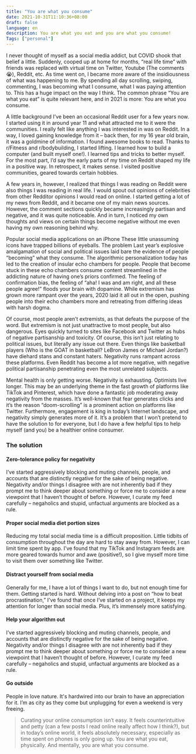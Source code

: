 ```yaml
---
title: "You are what you consume"
date: 2021-10-31T11:10:36+08:00
draft: false
language: en
description: You are what you eat and you are what you consume!
Tags: ["personal"]
---
```



I never thought of myself as a social media addict, but COVID shook that belief a little. Suddenly, cooped up at home for months, “real life time” with friends was replaced with virtual time on Twitter, Youtube (The comments😭), Reddit, etc. As time went on, I became more aware of the insidiousness of what was happening to me. By spending all day scrolling, swiping, commenting, I was becoming what I consume, what I was paying attention to. This has a huge impact on the way I think. The common phrase “You are what you eat” is quite relevant here, and in 2021 is more: You are what you consume.


A little background I’ve been an occasional Reddit user for a few years now. I started using it in around year 11 and what attracted me to it were the communities. I really felt like anything I was interested in was on Reddit. In a way, I loved gaining knowledge from it – back then, for my 16 year old brain, it was a goldmine of information. I found awesome books to read. Thanks to r/Fitness and r/bodybuilding, I started lifting. I learned how to build a computer (and built myself one!). I learned tips and tricks to better myself. For the most part, I’d say the early parts of my time on Reddit shaped my life in a positive way. In retrospect, it makes sense. I visited positive communities, geared towards certain hobbies.


A few years in, however, I realized that things I was reading on Reddit were also things I was reading in real life. I would spout out opinions of celebrities from other Redditor opinions I would read on online. I started getting a lot of my news from Reddit, and it became one of my main news sources. However, the comment sections quickly became increasingly partisan and negative, and it was quite noticeable. And in turn, I noticed my own thoughts and views on certain things become negative without me even having my own reasoning behind why.


Popular social media applications on an iPhone These little unassuming icons have trapped billions of eyeballs. The problem Last year’s explosive amalgamation of social and political issues laid bare the evidence of people “becoming” what they consume. The algorithmic personalization today has led to the creation of insular echo chambers for people. People that become stuck in these echo chambers consume content streamlined in the addicting nature of having one’s priors confirmed. The feeling of confirmation bias, the feeling of “aha! I was and am right, and all these people agree!” floods your brain with dopamine. While extremism has grown more rampant over the years, 2020 laid it all out in the open, pushing people into their echo chambers more and retreating from differing ideas with harsh dogma.


Of course, most people aren’t extremists, as that defeats the purpose of the word. But extremism is not just unattractive to most people, but also dangerous. Eyes quickly turned to sites like Facebook and Twitter as hubs of negative partisanship and toxicity. Of course, this isn’t just relating to political issues, but literally any issue out there. Even things like basketball players (Who is the GOAT in basketball? LeBron James or Michael Jordan?) have diehard stans and constant haters. Negativity runs rampant across these platforms. Even Reddit has become a lot more negative, with negative political partisanship penetrating even the most unrelated subjects.


Mental health is only getting worse. Negativity is exhausting. Optimists live longer. This may be an underlying theme in the fast growth of platforms like TikTok and Pinterest, which have done a fantastic job moderating away negativity from the masses. It’s well-known that fear generates clicks and it’s the reason “doom-scrolling” is a prominent action on platforms like Twitter. Furthermore, engagement is king in today’s Internet landscape, and negativity simply generates more of it. It’s a problem that I won’t pretend to have the solution to for everyone, but I do have a few helpful tips to help myself (and you) be a healthier online consumer.

### The solution

#### Zero-tolerance policy for negativity

I’ve started aggressively blocking and muting channels, people, and accounts that are distinctly negative for the sake of being negative. Negativity and/or things I disagree with are not inherently bad if they prompt me to think deeper about something or force me to consider a new viewpoint that I haven’t thought of before. However, I curate my feed carefully – negaholics and stupid, unfactual arguments are blocked as a rule.

#### Proper social media diet portion sizes

Reducing my total social media time is a difficult proposition. Little tidbits of consumption throughout the day are hard to stay away from. However, I can limit time spent by app. I’ve found that my TikTok and Instagram feeds are more geared towards humor and awe (positive!), so I give myself more time to visit them over something like Twitter.

#### Distract yourself from social media

Generally for me, I have a lot of things I want to do, but not enough time for them. Getting started is hard. Without delving into a post on “how to beat procrastination,” I’ve found that once I’ve started on a project, it keeps my attention for longer than social media. Plus, it’s immensely more satisfying.

#### Help your algorithm out

I’ve started aggressively blocking and muting channels, people, and accounts that are distinctly negative for the sake of being negative. Negativity and/or things I disagree with are not inherently bad if they prompt me to think deeper about something or force me to consider a new viewpoint that I haven’t thought of before. However, I curate my feed carefully – negaholics and stupid, unfactual arguments are blocked as a rule.

#### Go outside

People in love nature. It's hardwired into our brain to have an appreciation for it. I’m as city as they come but unplugging for even a weekend is very freeing. 

> Curating your online consumption isn’t easy. It feels counterintuitive and petty (can a few posts I read online really affect how I think?), but in today’s online world, it feels absolutely necessary, especially as time spent on phones is only going up. You are what you eat, physically. And mentally, you are what you consume.